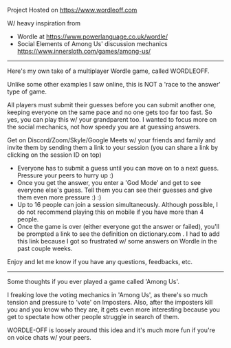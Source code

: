 Project Hosted on https://www.wordleoff.com

W/ heavy inspiration from
- Wordle at https://www.powerlanguage.co.uk/wordle/
- Social Elements of Among Us' discussion mechanics  https://www.innersloth.com/games/among-us/

***
Here's my own take of a multiplayer Wordle game, called WORDLEOFF.

Unlike some other examples I saw online, this is NOT a 'race to the answer' type of game.

All players must submit their guesses before you can submit another one, keeping everyone on the same pace and no one gets too far too fast. So yes, you can play this w/ your grandparent too. I wanted to focus more on the social mechanics, not how speedy you are at guessing answers.

Get on Discord/Zoom/Skyle/Google Meets w/ your friends and family and invite them by sending them a link to your session (you can share a link by clicking on the session ID on top)
- Everyone has to submit a guess until you can move on to a next guess. Pressure your peers to hurry up :)
- Once you get the answer, you enter a 'God Mode' and get to see everyone else's guess. Tell them you can see their guesses and give them even more pressure :) :)
- Up to 16 people can join a session simultaneously. Although possible, I do not recommend playing this on mobile if you have more than 4 people.
- Once the game is over (either everyone got the answer or failed), you'll be prompted a link to see the definition on dictionary.com . I had to add this link because I got so frustrated w/ some answers on Wordle in the past couple weeks.

Enjoy and let me know if you have any questions, feedbacks, etc.
***
Some thoughts if you ever played a game called 'Among Us'.

I freaking love the voting mechanics in 'Among Us', as there's so much tension and pressure to 'vote' on Imposters. Also, after the imposters kill you and you know who they are, it gets even more interesting because you get to spectate how other people struggle in search of them.

WORDLE-OFF is loosely around this idea and it's much more fun if you're on voice chats w/ your peers.
